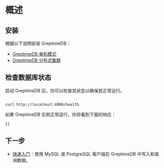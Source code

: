 # 概述

## 安装

根据以下说明安装 GreptimeDB：

- [GreptimeDB 单机模式](greptimedb-standalone.md)
- [GreptimeDB 分布式集群](greptimedb-cluster.md)

## 检查数据库状态

启动 GreptimeDB 后，你可以检查其状态以确保其正常运行。

```shell

curl http://localhost:4000/health

```

如果 GreptimeDB 实例正常运行，你将看到下面的响应：

```json
{}
```

## 下一步

- [快速入门](/getting-started/quick-start.md)：使用 MySQL 或 PostgreSQL 客户端在 GreptimeDB 中写入和查询数据。
